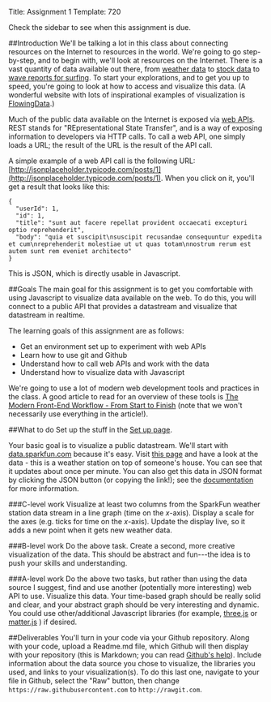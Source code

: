 Title: Assignment 1
Template: 720

Check the sidebar to see when this assignment is due.

##Introduction
We'll be talking a lot in this class about connecting resources on the
Internet to resources in the world. We're going to go step-by-step,
and to begin with, we'll look at resources on the Internet. There is a
vast quantity of data available out there, from
[weather data](http://www.ncdc.noaa.gov/cdo-web/webservices/v2) to
[stock data](https://developer.yahoo.com/finance/) to
[wave reports for surfing](http://www.spitcast.com/api/docs/). To
start your explorations, and to get you up to speed, you're going to
look at how to access and visualize this data. (A wonderful website
with lots of inspirational examples of visualization is
[FlowingData](http://flowingdata.com/).)

Much of the public data available on the Internet is exposed via [web
APIs](https://en.wikipedia.org/wiki/Representational_state_transfer#Applied_to_web_services).
REST stands for "REpresentational State Transfer", and is a way of
exposing information to developers via HTTP calls. To call a web API,
one simply loads a URL; the result of the URL is the result of the API
call.

A simple example of a web API call is the following URL:
[http://jsonplaceholder.typicode.com/posts/1](http://jsonplaceholder.typicode.com/posts/1).
When you click on it, you'll get a result that looks like this:

~~~~.javascript
{
  "userId": 1,
  "id": 1,
  "title": "sunt aut facere repellat provident occaecati excepturi optio reprehenderit",
  "body": "quia et suscipit\nsuscipit recusandae consequuntur expedita et cum\nreprehenderit molestiae ut ut quas totam\nnostrum rerum est autem sunt rem eveniet architecto"
}
~~~~

This is JSON, which is directly usable in Javascript.

##Goals
The main goal for this assignment is to get you comfortable with using
Javascript to visualize data available on the web. To do this, you
will connect to a public API that provides a datastream and visualize
that datastream in realtime.

The learning goals of this assignment are as follows:

* Get an environment set up to experiment with web APIs
* Learn how to use git and Github
* Understand how to call web APIs and work with the data
* Understand how to visualize data with Javascript

We're going to use a lot of modern web development tools and practices
in the class. A good article to read for an overview of these tools is
[The Modern Front-End Workflow - From Start to
Finish](http://blog.chartbeat.com/2014/01/30/modern-front-end-workflow-start-finish/)
(note that we won't necessarily use everything in the article!).

##What to do
Set up the stuff in the [Set up page](a1setup.html).

Your basic goal is to visualize a public datastream. We'll start with
[data.sparkfun.com](http://data.sparkfun.com) because it's easy. Visit
[this page](https://data.sparkfun.com/streams/dZ4EVmE8yGCRGx5XRX1W)
and have a look at the data - this is a weather station on top
of someone's house. You can see that it updates about once per minute.
You can also get this data in JSON format by clicking the JSON button
(or copying the link!); see the
[documentation](http://phant.io/docs/output/http/) for more
information.

###C-level work
Visualize at least two columns from the SparkFun weather station data
stream in a line graph (time on the _x_-axis). Display a scale for
the axes (e.g. ticks for time on the _x_-axis). Update the display
live, so it adds a new point when it gets new weather data.

###B-level work
Do the above task. Create a second, more creative visualization of the
data. This should be abstract and fun---the idea is to push your
skills and understanding.

###A-level work
Do the above two tasks, but rather than using the data source I
suggest, find and use another (potentially more interesting) web API
to use. Visualize this data. Your time-based graph should be really
solid and clear, and your abstract graph should be very interesting
and dynamic. You could use other/additional Javascript libraries (for
example, [three.js](http://threejs.org/) or
[matter.js](http://brm.io/matter-js/) ) if desired.

##Deliverables
You'll turn in your code via your Github repository. Along with your
code, upload a Readme.md file, which Github will then display with
your repository (this is Markdown; you can read [Github's
help](https://help.github.com/articles/markdown-basics/)). Include
information about the data source you chose to visualize, the
libraries you used, and links to your visualization(s). To do this
last one, navigate to your file in Github, select the "Raw" button,
then change
`https://raw.githubusercontent.com` to `http://rawgit.com`.


